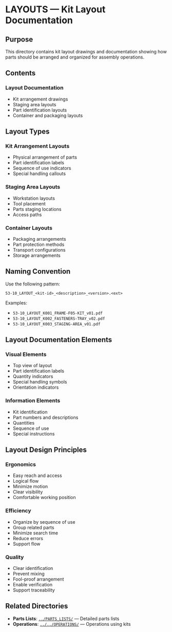 # LAYOUTS — Kit Layout Documentation

## Purpose

This directory contains kit layout drawings and documentation showing how parts should be arranged and organized for assembly operations.

## Contents

### Layout Documentation
- Kit arrangement drawings
- Staging area layouts
- Part identification layouts
- Container and packaging layouts

## Layout Types

### Kit Arrangement Layouts
- Physical arrangement of parts
- Part identification labels
- Sequence of use indicators
- Special handling callouts

### Staging Area Layouts
- Workstation layouts
- Tool placement
- Parts staging locations
- Access paths

### Container Layouts
- Packaging arrangements
- Part protection methods
- Transport configurations
- Storage arrangements

## Naming Convention

Use the following pattern:
```
53-10_LAYOUT_<kit-id>_<description>_<version>.<ext>
```

Examples:
- `53-10_LAYOUT_K001_FRAME-F05-KIT_v01.pdf`
- `53-10_LAYOUT_K002_FASTENERS-TRAY_v02.pdf`
- `53-10_LAYOUT_K003_STAGING-AREA_v01.pdf`

## Layout Documentation Elements

### Visual Elements
- Top view of layout
- Part identification labels
- Quantity indicators
- Special handling symbols
- Orientation indicators

### Information Elements
- Kit identification
- Part numbers and descriptions
- Quantities
- Sequence of use
- Special instructions

## Layout Design Principles

### Ergonomics
- Easy reach and access
- Logical flow
- Minimize motion
- Clear visibility
- Comfortable working position

### Efficiency
- Organize by sequence of use
- Group related parts
- Minimize search time
- Reduce errors
- Support flow

### Quality
- Clear identification
- Prevent mixing
- Fool-proof arrangement
- Enable verification
- Support traceability

## Related Directories

- **Parts Lists**: [`../PARTS_LISTS/`](../PARTS_LISTS/) — Detailed parts lists
- **Operations**: [`../../OPERATIONS/`](../../OPERATIONS/) — Operations using kits
